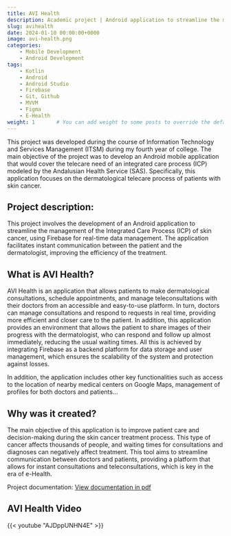 ```yaml
---
title: AVI Health
description: Academic project | Android application to streamline the management of the Integrated Care Process (ICP) for skin cancer.
slug: avihealth
date: 2024-01-10 00:00:00+0000
image: avi-health.png
categories:
    - Mobile Development
    - Android Development
tags:
    - Kotlin
    - Android
    - Android Studio
    - Firebase
    - Git, Github
    - MVVM
    - Figma
    - E-Health
weight: 1       # You can add weight to some posts to override the default sorting (date descending)
---
```


This project was developed during the course of Information Technology and Services Management (ITSM) during my fourth year of college. The main objective of the project was to develop an Android mobile application that would cover the telecare need of an integrated care process (ICP) modeled by the Andalusian Health Service (SAS). Specifically, this application focuses on the dermatological telecare process of patients with skin cancer.

## Project description:
This project involves the development of an Android application to streamline the management of the Integrated Care Process (ICP) of skin cancer, using Firebase for real-time data management. The application facilitates instant communication between the patient and the dermatologist, improving the efficiency of the treatment.

## What is AVI Health?
AVI Health is an application that allows patients to make dermatological consultations, schedule appointments, and manage teleconsultations with their doctors from an accessible and easy-to-use platform. In turn, doctors can manage consultations and respond to requests in real time, providing more efficient and closer care to the patient. In addition, this application provides an environment that allows the patient to share images of their progress with the dermatologist, who can respond and follow up almost immediately, reducing the usual waiting times. All this is achieved by integrating Firebase as a backend platform for data storage and user management, which ensures the scalability of the system and protection against losses.

In addition, the application includes other key functionalities such as access to the location of nearby medical centers on Google Maps, management of profiles for both doctors and patients...

## Why was it created?
The main objective of this application is to improve patient care and decision-making during the skin cancer treatment process. This type of cancer affects thousands of people, and waiting times for consultations and diagnoses can negatively affect treatment. This tool aims to streamline communication between doctors and patients, providing a platform that allows for instant consultations and teleconsultations, which is key in the era of e-Health.

Project documentation: [View documentation in pdf](https://drive.google.com/file/d/1n8zqS8DPVCQBiIJugbRNuOr62nXAK_mt/view?usp=sharing)

## AVI Health Video
{{< youtube "AJDppUNHN4E" >}}